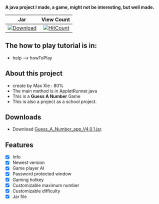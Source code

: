  <b>A java project I made, a game, might not be interesting, but well made.</b>
 
 
| Jar | View Count |
| :---: | :---: |
 [![Download](https://img.shields.io/badge/JavaSmallProject-Download-blue.svg)](https://github.com/maxxie114/JavaSmallProject/releases) | [![HitCount](http://hits.dwyl.io/maxxie114/JavaSmallProject.svg)](http://hits.dwyl.io/maxxie114/JavaSmallProject) |

## The how to play tutorial is in:
- help --> howToPlay
## About this project
- create by Max Xie : 80%
- The main method is in AppletRunner.java
- This is a <b>Guess A Number</b> Game
- This is also a project as a school project.

## Downloads
- Download [Guess_A_Number_app_V4.0.1.jar](https://github.com/maxxie114/JavaSmallProject/releases). 
## Features
- [x] Info
- [x] Newest version
- [x] Game player AI
- [x] Password protected window
- [x] Gaming hotkey
- [x] Customizable maximum number
- [x] Customizable difficulty
- [x] Jar file
